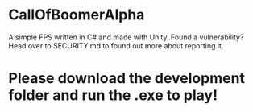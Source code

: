 # CallOfBoomerAlpha
A simple FPS written in C# and made with Unity.
Found a vulnerability? Head over to SECURITY.md to found out more about reporting it.
# Please download the development folder and run the .exe to play!
